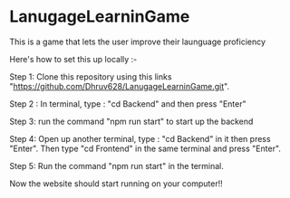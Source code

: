 # LanugageLearninGame
This is a game that lets the user improve their launguage proficiency

Here's how to set this up locally :-

Step 1:
Clone this repository using this links "https://github.com/Dhruv628/LanugageLearninGame.git".

Step 2 :
In terminal, type : "cd Backend" and then press "Enter"

Step 3:
run the command "npm run start" to start up the backend

Step 4:
Open up another terminal, type : "cd Backend" in it then press "Enter". Then type "cd Frontend" in the same terminal and press "Enter".

Step 5:
Run the command "npm run start" in the terminal.

Now the website should start running on your computer!!

